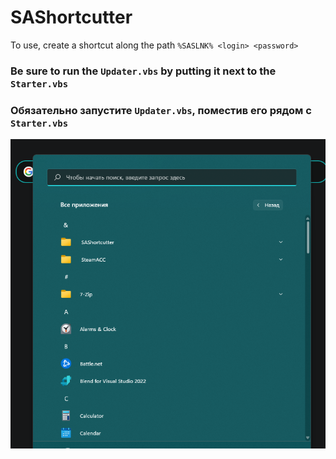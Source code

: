 # SAShortcutter
   To use, create a shortcut along the path ` %SASLNK% <login> <password> `
### Be sure to run the `Updater.vbs` by putting it next to the `Starter.vbs`
### Обязательно запустите `Updater.vbs`, поместив его рядом с `Starter.vbs`
![d](https://raw.githubusercontent.com/lotsmon/SAShortcutter/main/img/preview.png)
